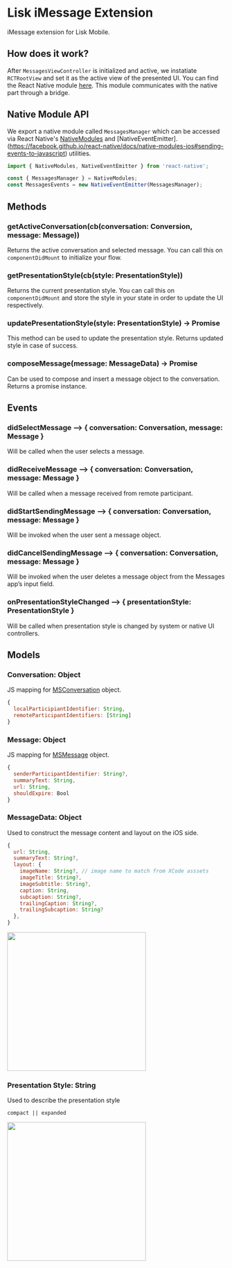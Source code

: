 # Lisk iMessage Extension

iMessage extension for Lisk Mobile.

## How does it work?
After `MessagesViewController` is initialized and active, we instatiate `RCTRootView` and set it as the active view of the presented UI. You can find the React Native module [here]('../../index.messages.js'). This module communicates with the native part through a bridge.

## Native Module API
We export a native module called `MessagesManager` which can be accessed via React Native's [NativeModules](https://facebook.github.io/react-native/docs/native-modules-ios) and [NativeEventEmitter].(https://facebook.github.io/react-native/docs/native-modules-ios#sending-events-to-javascript) utilities.

```jsx
import { NativeModules, NativeEventEmitter } from 'react-native';

const { MessagesManager } = NativeModules;
const MessagesEvents = new NativeEventEmitter(MessagesManager);
```

## Methods
### getActiveConversation(cb(conversation: Conversion, message: Message))
Returns the active conversation and selected message. You can call this on `componentDidMount` to initialize your flow.

### getPresentationStyle(cb(style: PresentationStyle))
Returns the current presentation style. You can call this on `componentDidMount` and store the style in your state in order to update the UI respectively.

### updatePresentationStyle(style: PresentationStyle) -> Promise
This method can be used to update the presentation style. Returns updated style in case of success.

### composeMessage(message: MessageData) -> Promise
Can be used to compose and insert a message object to the conversation. Returns a promise instance.

## Events
### didSelectMessage --> { conversation: Conversation, message: Message }
Will be called when the user selects a message.

### didReceiveMessage --> { conversation: Conversation, message: Message }
Will be called when a message received from remote participant.

### didStartSendingMessage --> { conversation: Conversation, message: Message }
Will be invoked when the user sent a message object.

### didCancelSendingMessage --> { conversation: Conversation, message: Message }
Will be invoked when the user deletes a message object from the Messages app’s input field.

### onPresentationStyleChanged --> { presentationStyle: PresentationStyle }
Will be called when presentation style is changed by system or native UI controllers.

## Models
### Conversation: Object
JS mapping for [MSConversation](https://developer.apple.com/documentation/messages/msconversation) object.

```js
{
  localParticipiantIdentifier: String,
  remoteParticipantIdentifiers: [String]
}
```

### Message: Object
JS mapping for [MSMessage](https://developer.apple.com/documentation/messages/msmessage) object.

```js
{
  senderParticipantIdentifier: String?,
  summaryText: String,
  url: String,
  shouldExpire: Bool
}
```

### MessageData: Object
Used to construct the message content and layout on the iOS side.

```js
{
  url: String,
  summaryText: String?,
  layout: {
    imageName: String?, // image name to match from XCode asssets
    imageTitle: String?,
    imageSubtitle: String?,
    caption: String,
    subcaption: String?,
    trailingCaption: String?,
    trailingSubcaption: String?
  },
}
```

<img src="https://docs-assets.developer.apple.com/published/af521ba258/MSMessageTemplateLayout_2x_93d9e9b7-b99c-4def-a8e1-2df50a710a52.png" width="320" />

### Presentation Style: String
Used to describe the presentation style

```
compact || expanded
```

<img src="https://cdn-images-1.medium.com/max/1600/1*XFJVw_uy8iTH3voNToP26w.png" width="320" />

